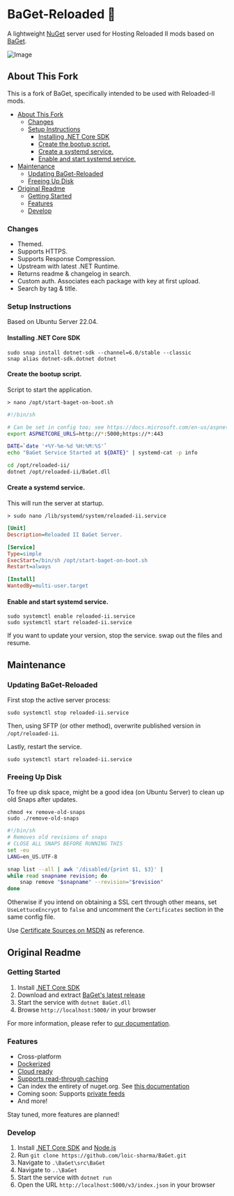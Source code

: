 # BaGet-Reloaded :baguette_bread:  <!-- omit in toc -->

A lightweight [NuGet](https://docs.microsoft.com/en-us/nuget/what-is-nuget) server used for Hosting Reloaded II mods based on [BaGet](https://github.com/loic-sharma/BaGet).

![Image](https://i.imgur.com/7n43mp1.png)

## About This Fork

This is a fork of BaGet, specifically intended to be used with Reloaded-II mods.

- [About This Fork](#about-this-fork)
  - [Changes](#changes)
  - [Setup Instructions](#setup-instructions)
    - [Installing .NET Core SDK](#installing-net-core-sdk)
    - [Create the bootup script.](#create-the-bootup-script)
    - [Create a systemd service.](#create-a-systemd-service)
    - [Enable and start systemd service.](#enable-and-start-systemd-service)
- [Maintenance](#maintenance)
  - [Updating BaGet-Reloaded](#updating-baget-reloaded)
  - [Freeing Up Disk](#freeing-up-disk)
- [Original Readme](#original-readme)
  - [Getting Started](#getting-started)
  - [Features](#features)
  - [Develop](#develop)

### Changes

- Themed.  
- Supports HTTPS.  
- Supports Response Compression.  
- Upstream with latest .NET Runtime.  
- Returns readme & changelog in search.  
- Custom auth. Associates each package with key at first upload.  
- Search by tag & title.  

### Setup Instructions
Based on Ubuntu Server 22.04.  

#### Installing .NET Core SDK

```
sudo snap install dotnet-sdk --channel=6.0/stable --classic
snap alias dotnet-sdk.dotnet dotnet
```

#### Create the bootup script.
Script to start the application.  

`> nano /opt/start-baget-on-boot.sh`

```sh
#!/bin/sh

# Can be set in config too; see https://docs.microsoft.com/en-us/aspnet/core/fundamentals/servers/kestrel?view=aspnetcore-3.1#endpoint-configuration
export ASPNETCORE_URLS=http://*:5000;https://*:443

DATE=`date '+%Y-%m-%d %H:%M:%S'`
echo "BaGet Service Started at ${DATE}" | systemd-cat -p info

cd /opt/reloaded-ii/
dotnet /opt/reloaded-ii/BaGet.dll
```

#### Create a systemd service.

This will run the server at startup.  

`> sudo nano /lib/systemd/system/reloaded-ii.service`

```ini
[Unit]
Description=Reloaded II BaGet Server.

[Service]
Type=simple
ExecStart=/bin/sh /opt/start-baget-on-boot.sh
Restart=always

[Install]
WantedBy=multi-user.target
```

#### Enable and start systemd service.

```
sudo systemctl enable reloaded-ii.service
sudo systemctl start reloaded-ii.service
```

If you want to update your version, stop the service. swap out the files and resume.  

## Maintenance

### Updating BaGet-Reloaded

First stop the active server process:
```
sudo systemctl stop reloaded-ii.service
```

Then, using SFTP (or other method), overwrite published version in `/opt/reloaded-ii`.

Lastly, restart the service.

```
sudo systemctl start reloaded-ii.service
```

### Freeing Up Disk
To free up disk space, might be a good idea (on Ubuntu Server) to clean up old Snaps after updates.

```
chmod +x remove-old-snaps
sudo ./remove-old-snaps
```

```sh
#!/bin/sh
# Removes old revisions of snaps
# CLOSE ALL SNAPS BEFORE RUNNING THIS
set -eu
LANG=en_US.UTF-8

snap list --all | awk '/disabled/{print $1, $3}' |
while read snapname revision; do
    snap remove "$snapname" --revision="$revision"
done
```


Otherwise if you intend on obtaining a SSL cert through other means, set `UseLettuceEncrypt` to `false` and uncomment the `Certificates` section in the same config file. 

Use [Certificate Sources on MSDN](https://docs.microsoft.com/en-us/aspnet/core/fundamentals/servers/kestrel/endpoints?view=aspnetcore-5.0#certificate-sources) as reference.

## Original Readme

### Getting Started

1. Install [.NET Core SDK](https://www.microsoft.com/net/download)
2. Download and extract [BaGet's latest release](https://github.com/loic-sharma/BaGet/releases)
3. Start the service with `dotnet BaGet.dll`
4. Browse `http://localhost:5000/` in your browser

For more information, please refer to [our documentation](https://loic-sharma.github.io/BaGet/).

### Features

* Cross-platform
* [Dockerized](https://loic-sharma.github.io/BaGet/#running-baget-on-docker)
* [Cloud ready](https://loic-sharma.github.io/BaGet/cloud/azure/)
* [Supports read-through caching](https://loic-sharma.github.io/BaGet/configuration/#enabling-read-through-caching)
* Can index the entirety of nuget.org. See [this documentation](https://loic-sharma.github.io/BaGet/import/nugetorg/#mirroring)
* Coming soon: Supports [private feeds](https://loic-sharma.github.io/BaGet/private-feeds/)
* And more!

Stay tuned, more features are planned!

### Develop

1. Install [.NET Core SDK](https://www.microsoft.com/net/download) and [Node.js](https://nodejs.org/)
2. Run `git clone https://github.com/loic-sharma/BaGet.git`
3. Navigate to `.\BaGet\src\BaGet`
4. Navigate to `..\BaGet`
5. Start the service with `dotnet run`
6. Open the URL `http://localhost:5000/v3/index.json` in your browser
